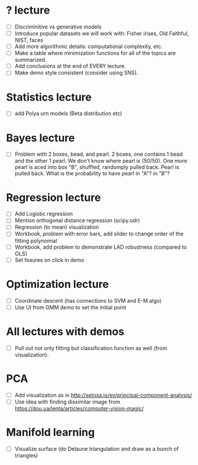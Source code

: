 # ? lecture
- [ ] Discriminitive vs generative models
- [ ] Introduce popular datasets we will work with: Fisher irises, Old Faithful, NIST, faces
- [ ] Add more algorithmic details: computational complexity, etc.
- [ ] Make a table where minimization functions for all of the topics are summarized.
- [ ] Add conclusions at the end of EVERY lecture.
- [ ] Make demo style consistent (consider using SNS).

# Statistics lecture
- [ ] add Polya  urn models (Beta distribution etc)

# Bayes lecture
- [ ] Problem with 2 boxes, bead, and pearl. 2 boxes, one contains 1 bead and the other 1 pearl. We don't know where pearl is (50/50). One more pearl is aced into box "B", shuffled, randomply pulled back. Pearl is pulled back. What is the probability to have pearl in "A"? in "B"?

# Regression lecture
- [ ] Add Logistic regression
- [ ] Mention orthogonal distance regression (scipy.odr)
- [ ] Regression (to mean) visualization
- [ ] Workbook, problem with error bars, add slider to change order of the fitting polynomial
- [ ] Workbook, add problem to demonstrate LAD robustness (compared to OLS)
- [ ] Set feaures on click in demo

# Optimization lecture
- [ ] Coordinate descent (has connections to SVM and E-M algo)
- [ ] Use UI from GMM demo to set the initial point

# All lectures with demos
- [ ] Pull out not only fitting but classification function as well (from visualization).

# PCA
- [ ] Add visualization as in http://setosa.io/ev/principal-component-analysis/
- [ ] Use idea with finding dissimilar image from https://dou.ua/lenta/articles/computer-vision-magic/ 

# Manifold learning
- [ ] Visualize surface (do Delaune triangulation and draw as a bunch of triangles)
